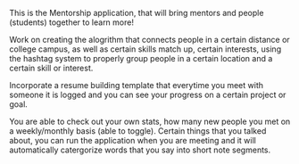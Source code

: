 This is the Mentorship application, that will bring mentors and people (students) together to learn more!


Work on creating the alogrithm that connects people in a certain distance or college campus, as well as certain skills match up, certain interests, using the hashtag system to properly group people in a certain location and a certain skill or interest. 

Incorporate a resume building template that everytime you meet with someone it is logged and you can see your progress on a certain project or goal.

You are able to check out your own stats, how many new people you met on a weekly/monthly basis (able to toggle). Certain things that you talked about, you can run the application when you are meeting and it will automatically catergorize words that you say into short note segments.


